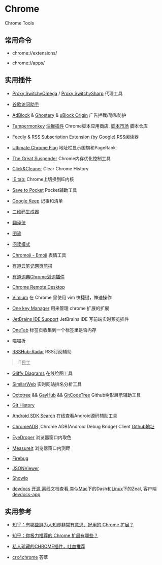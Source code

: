 # Chrome
Chrome Tools


## 常用命令

- chrome://extensions/

- chrome://apps/

## 实用插件

- [Proxy SwitchyOmega](https://github.com/FelisCatus/SwitchyOmega) / [Proxy SwitchySharp](http://www.samabox.com/projects/chrome/switchy)  代理工具

- [谷歌访问助手](http://www.ggfwzs.com/)

- [AdBlock](https://adblockplus.org/) & [Ghostery](https://www.ghostery.com/) & [uBlock Origin](https://www.ublock.org/) 广告拦截/隐私防护

- [Tampermonkey](https://chrome.google.com/webstore/detail/tampermonkey/dhdgffkkebhmkfjojejmpbldmpobfkfo) [油猴插件]( http://tampermonkey.net/ )  Chrome脚本应用商店, [脚本市场](https://greasyfork.org/zh-CN/scripts)  脚本仓库  

- [Feedly](https://feedly.com/i/welcome) & [RSS Subscription Extension (by Google) ](https://chrome.google.com/webstore/detail/rss-subscription-extensio/nlbjncdgjeocebhnmkbbbdekmmmcbfjd)  RSS阅读器

- [Ultimate Chrome Flag](http://c7sky.com/chrome-flag-lite.html) 地址栏显示国旗和PageRank

- [The Great Suspender](https://chrome.google.com/webstore/detail/the-great-suspender/klbibkeccnjlkjkiokjodocebajanakg) Chrome内存优化控制工具

- [Click&Cleaner](https://www.hotcleaner.com/index.html ) Clear Chrome History

- [IE tab:](https://chrome.google.com/webstore/detail/ie-tab/hehijbfgiekmjfkfjpbkbammjbdenadd)  Chrome上切换到IE内核

- [Save to Pocket](https://getpocket.com/)  Pocket辅助工具

- [Google Keep](https://keep.google.com)  记事和清单

- [二维码生成器](http://t.cn/Ei3aeZ9)

- [翻译侠](http://t.cn/Ei3aHGA)

- [图流](http://t.cn/Ei3aCxU)

- [阅读模式](http://t.cn/RNiFaDw)

- [Chromoji - Emoji](http://t.cn/RhBrefI) 表情工具

- [有道云笔记网页剪报](http://note.youdao.com/)

- [有道词典Chrome划词插件](http://cidian.youdao.com/chromeplus/)

- [Chrome Remote Desktop](https://support.google.com/chrome/answer/1649523?hl=en) 

- [Vimium](https://github.com/philc/vimium) 在 Chrome 里使用 vim 快捷键，神速操作

- [One key Manager](https://chrome.google.com/webstore/detail/%E4%B8%80%E9%94%AE%E7%AE%A1%E7%90%86/kfjmkgngkgpgjdoealkmmajmmhpnffoj) 用来管理 chrome 扩展的扩展

- [JetBrains IDE Support](https://chrome.google.com/webstore/detail/jetbrains-ide-support/hmhgeddbohgjknpmjagkdomcpobmllji) JetBrains IDE 写前端实时预览插件

- [OneTab](https://chrome.google.com/webstore/detail/onetab/chphlpgkkbolifaimnlloiipkdnihall) 标签页收集到一个标签里是否内存

- [喵喵折](http://t.cn/EJVAtu9)

- [RSSHub-Radar](https://github.com/DIYgod/RSSHub-Radar) RSS订阅辅助

> IT民工

- [Gliffy Diagrams](https://www.gliffy.com/)  在线绘图工具

- [SimilarWeb](https://www.similarweb.com/) 实时网站排名分析工具

- [Octotree](https://github.com/buunguyen/octotree/) && [GayHub](https://github.com/jawil/GayHub) &&  [GitCodeTree](https://gitee.com/inu1255/GitCodeTree)  Github树形展示辅助工具      

- [Git History](http://t.cn/Ei3S5Dk)

- [Android SDK Search](https://github.com/romannurik/AndroidSDKSearchExtension)  在线查看Android源码辅助工具

- [ChromeADB](https://chrome.google.com/webstore/detail/chromeadb/fhdoijgfljahinnpbolfdimpcfoicmnm?hl=zh-CN) ,Chrome ADB(Android Debug Bridge) Client  [Github地址](https://github.com/importre/chromeadb) 

- [EyeDroper](https://chrome.google.com/webstore/detail/eye-dropper/hmdcmlfkchdmnmnmheododdhjedfccka)  浏览器窗口内取色

- [MeasureIt](https://chrome.google.com/webstore/detail/measureit/aonjhmdcgbgikgjapjckfkefpphjpgma)  浏览器窗口内测距  

- [Firebug](https://chrome.google.com/webstore/detail/firebug-lite-for-google-c/bmagokdooijbeehmkpknfglimnifench)  

- [JSONViewer](https://github.com/oppoic/JSONViewer/) 

- [ShowIp](https://chrome.google.com/webstore/detail/showip/agoljmemkbciolpigpabjfkagboolkcj)  

- [devdocs](http://devdocs.io/) [开源](https://github.com/Thibaut/devdocs),离线文档查看,类似[Mac](https://github.com/skyseraph/Soft-Tools/blob/master/docs/Mac.md)下的Dash和[Linux](https://github.com/skyseraph/Soft-Tools/blob/master/docs/Linux.md)下的Zeal, 客户端[devdocs-app](https://github.com/egoist/devdocs-app)


## 实用参考  

- [知乎：有哪些鲜为人知却非常有意思、好用的 Chrome 扩展？](https://www.zhihu.com/question/23228162)

- [知乎：你极力推荐的 Chrome 扩展有哪些？](https://www.zhihu.com/question/19594682/)

- [私人珍藏的CHROME插件，吐血推荐](http://stormzhang.com/devtools/2016/01/15/google-chrome-extension/)

- [crx4chrome](https://www.crx4chrome.com/) 荟萃



